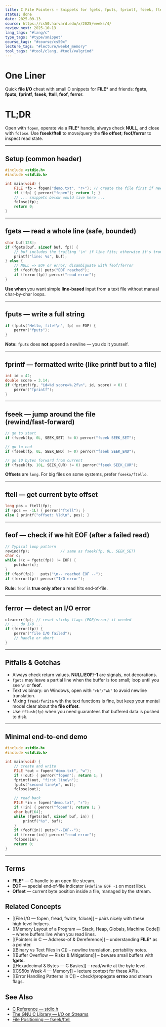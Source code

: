 ```yaml
---
title: C File Pointers — Snippets for fgets, fputs, fprintf, fseek, ftell, feof, ferror
status: done
date: 2025-09-13
source: https://cs50.harvard.edu/x/2025/weeks/4/
review_next: 2025-10-13
lang_tags: "#lang/c"
type_tags: "#type/snippet"
course_tags: "#course/cs50x"
lecture_tags: "#lecture/week4_memory"
tool_tags: "#tool/clang, #tool/valgrind"
---
```


# One Liner
Quick **file I/O** cheat with small C snippets for **FILE*** and friends: **fgets**, **fputs**, **fprintf**, **fseek**, **ftell**, **feof**, **ferror**.

# TL;DR
Open with `fopen`, operate via a **FILE*** handle, always check **NULL**, and close with `fclose`. Use **fseek/ftell** to move/query the **file offset**; **feof/ferror** to inspect read state.

---

## Setup (common header)
```c
#include <stdio.h>
#include <stdlib.h>

int main(void) {
    FILE *fp = fopen("demo.txt", "r+"); // create the file first if needed
    if (!fp) { perror("fopen"); return 1; }
    // ... snippets below would live here ...
    fclose(fp);
    return 0;
}
```

---

## fgets — read a whole line (safe, bounded)
```c
char buf[128];
if (fgets(buf, sizeof buf, fp)) {
    // buf includes the trailing '\n' if line fits; otherwise it's truncated
    printf("line: %s", buf);
} else {
    // NULL => EOF or error; disambiguate with feof/ferror
    if (feof(fp)) puts("EOF reached");
    if (ferror(fp)) perror("read error");
}
```

**Use when** you want simple **line-based** input from a text file without manual char-by-char loops.

---

## fputs — write a full string
```c
if (fputs("Hello, file!\n", fp) == EOF) {
    perror("fputs");
}
```
**Note:** `fputs` does **not** append a newline — you do it yourself.

---

## fprintf — formatted write (like printf but to a file)
```c
int id = 42;
double score = 3.14;
if (fprintf(fp, "id=%d score=%.2f\n", id, score) < 0) {
    perror("fprintf");
}
```

---

## fseek — jump around the file (rewind/fast‑forward)
```c
// go to start
if (fseek(fp, 0L, SEEK_SET) != 0) perror("fseek SEEK_SET");

// go to end
if (fseek(fp, 0L, SEEK_END) != 0) perror("fseek SEEK_END");

// go 10 bytes forward from current
if (fseek(fp, 10L, SEEK_CUR) != 0) perror("fseek SEEK_CUR");
```
**Offsets** are `long`. For big files on some systems, prefer `fseeko/ftello`.

---

## ftell — get current byte offset
```c
long pos = ftell(fp);
if (pos == -1L) { perror("ftell"); }
else { printf("offset: %ld\n", pos); }
```

---

## feof — check if we hit EOF (after a failed read)
```c
// Typical loop pattern
rewind(fp);              // same as fseek(fp, 0L, SEEK_SET)
char c;
while ((c = fgetc(fp)) != EOF) {
    putchar(c);
}
if (feof(fp))   puts("\n-- reached EOF --");
if (ferror(fp)) perror("I/O error");
```
**Rule:** `feof` is **true only after** a read hits end‑of‑file.

---

## ferror — detect an I/O error
```c
clearerr(fp); // reset sticky flags (EOF/error) if needed
// ... do I/O ...
if (ferror(fp)) {
    perror("file I/O failed");
    // handle or abort
}
```

---

## Pitfalls & Gotchas
- Always check return values. **NULL**/**EOF**/**-1** are signals, not decorations.
- `fgets` may leave a partial line when the buffer is too small; loop until you see `\n` or **feof**.
- Text vs binary: on Windows, open with `"rb"/"wb"` to avoid newline translation.
- Mixing `fread/fwrite` with the text functions is fine, but keep your mental model clear about the **file offset**.
- Use `fflush(fp)` when you need guarantees that buffered data is pushed to disk.

---

## Minimal end‑to‑end demo
```c
#include <stdio.h>
#include <stdlib.h>

int main(void) {
    // create and write
    FILE *out = fopen("demo.txt", "w");
    if (!out) { perror("fopen"); return 1; }
    fprintf(out, "first line\n");
    fputs("second line\n", out);
    fclose(out);

    // read back
    FILE *in = fopen("demo.txt", "r");
    if (!in) { perror("fopen"); return 1; }
    char buf[64];
    while (fgets(buf, sizeof buf, in)) {
        printf("%s", buf);
    }
    if (feof(in)) puts("--EOF--");
    if (ferror(in)) perror("read error");
    fclose(in);
    return 0;
}
```

---

## Terms
- **FILE*** — C handle to an open file stream.
- **EOF** — special end‑of‑file indicator (`#define EOF -1` on most libc).
- **Offset** — current byte position inside a file, managed by the stream.

## Related Concepts
- [[File I/O — fopen, fread, fwrite, fclose]] – pairs nicely with these high‑level helpers.
- [[Memory Layout of a Program — Stack, Heap, Globals, Machine Code]] – where buffers live when you read lines.
- [[Pointers in C — Address-of & Dereference]] – understanding **FILE*** as a pointer.
- [[Binary vs Text Files in C]] – newline translation, portability notes.
- [[Buffer Overflow — Risks & Mitigations]] – beware small buffers with **fgets**.
- [[Hexadecimal & Bytes — C Basics]] – read/write at the byte level.
- [[CS50x Week 4 — Memory]] – lecture context for these APIs.
- [[Error Handling Patterns in C]] – check/propagate **errno** and stream flags.

## See Also
- [C Reference — stdio.h](https://en.cppreference.com/w/c/io)  
- [The GNU C Library — I/O on Streams](https://www.gnu.org/software/libc/manual/html_node/Streams-and-I_002fO.html)  
- [File Positioning — fseek/ftell](https://en.cppreference.com/w/c/io/ftell)
